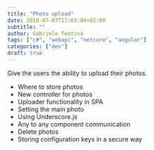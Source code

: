```yaml
---
title: "Photo upload"
date: 2018-07-07T17:03:04+02:00
subtitle: ""
author: Gabriele Teotino
tags: ["c#", "webapi", "netcore", "angular"]
categories: ["dev"]
draft: true
---
```


Give the users the ability to upload their photos.

- Where to store photos
- New controller for photos
- Uploader functionality in SPA
- Setting the main photo
- Using Underscore.js
- Any to any component communication
- Delete photos
- Storing configuration keys in a secure way
